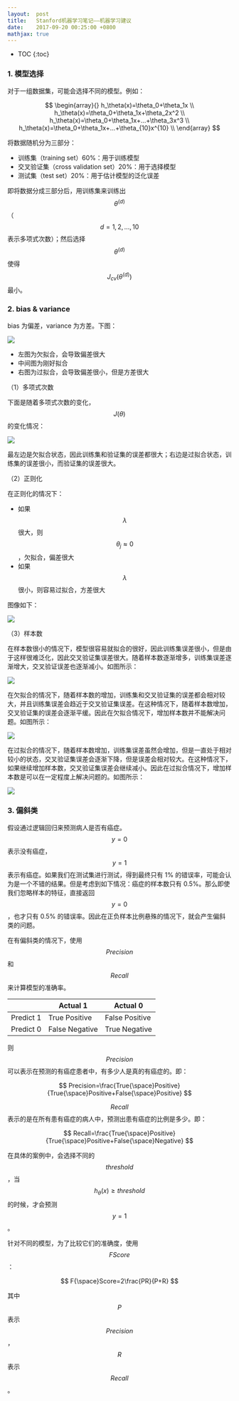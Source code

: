 ```yaml
---
layout:  post
title:   Stanford机器学习笔记——机器学习建议
date:    2017-09-20 00:25:00 +0800
mathjax: true
---
```


* TOC
{:toc}

### 1. 模型选择

对于一组数据集，可能会选择不同的模型。例如：

$$
\begin{array}{}
h_\theta(x)=\theta_0+\theta_1x \\
h_\theta(x)=\theta_0+\theta_1x+\theta_2x^2 \\
h_\theta(x)=\theta_0+\theta_1x+...+\theta_3x^3 \\
h_\theta(x)=\theta_0+\theta_1x+...+\theta_{10}x^{10} \\
\end{array}
$$

将数据随机分为三部分：

- 训练集（training set）60%：用于训练模型
- 交叉验证集（cross validation set）20%：用于选择模型
- 测试集（test set）20%：用于估计模型的泛化误差

即将数据分成三部分后，用训练集来训练出 $$ \theta^{(d)} $$（$$ d=1,2,...,10 $$ 表示多项式次数）；然后选择 $$ \theta^{(d)} $$ 使得 $$ J_{cv}(\theta^{(d)}) $$ 最小。

### 2. bias & variance

bias 为偏差，variance 为方差。下图：

![]({{site.baseurl}}/assets/img/2017/09/20/advice-1.svg)

- 左图为欠拟合，会导致偏差很大
- 中间图为刚好拟合
- 右图为过拟合，会导致偏差很小，但是方差很大

（1）多项式次数

下面是随着多项式次数的变化，$$ J(\theta) $$ 的变化情况：

![]({{site.baseurl}}/assets/img/2017/09/20/advice-2.png)

最左边是欠拟合状态，因此训练集和验证集的误差都很大；右边是过拟合状态，训练集的误差很小，而验证集的误差很大。

（2）正则化

在正则化的情况下：

- 如果 $$ \lambda $$ 很大，则 $$ \theta_j\approx0 $$，欠拟合，偏差很大
- 如果 $$ \lambda $$ 很小，则容易过拟合，方差很大

图像如下：

![]({{site.baseurl}}/assets/img/2017/09/20/advice-3.png)

（3）样本数

在样本数很小的情况下，模型很容易就拟合的很好，因此训练集误差很小，但是由于这样很难泛化，因此交叉验证集误差很大。随着样本数逐渐增多，训练集误差逐渐增大，交叉验证误差也逐渐减小。如图所示：

![]({{site.baseurl}}/assets/img/2017/09/20/advice-4.png)

在欠拟合的情况下，随着样本数的增加，训练集和交叉验证集的误差都会相对较大，并且训练集误差会趋近于交叉验证集误差。在这种情况下，随着样本数增加，交叉验证集的误差会逐渐平缓。因此在欠拟合情况下，增加样本数并不能解决问题。如图所示：

![]({{site.baseurl}}/assets/img/2017/09/20/advice-5.png)

在过拟合的情况下，随着样本数增加，训练集误差虽然会增加，但是一直处于相对较小的状态，交叉验证集误差会逐渐下降，但是误差会相对较大。在这种情况下，如果继续增加样本数，交叉验证集误差会继续减小。因此在过拟合情况下，增加样本数是可以在一定程度上解决问题的。如图所示：

![]({{site.baseurl}}/assets/img/2017/09/20/advice-6.png)

### 3. 偏斜类

假设通过逻辑回归来预测病人是否有癌症。$$ y=0 $$ 表示没有癌症，$$ y=1 $$ 表示有癌症。如果我们在测试集进行测试，得到最终只有 1% 的错误率，可能会认为是一个不错的结果。但是考虑到如下情况：癌症的样本数只有 0.5%。那么即使我们忽略样本的特征，直接返回 $$ y=0 $$，也才只有 0.5% 的错误率。因此在正负样本比例悬殊的情况下，就会产生偏斜类的问题。

在有偏斜类的情况下，使用 $$ Precision $$ 和 $$ Recall $$ 来计算模型的准确率。

|           | Actual 1       | Actual 0       |
|-----------|----------------|----------------|
| Predict 1 | True Positive  | False Positive |
| Predict 0 | False Negative | True Negative  |

则 $$ Precision $$ 可以表示在预测的有癌症患者中，有多少人是真的有癌症的。即：

$$ Precision=\frac{True{\space}Positive}{True{\space}Positive+False{\space}Positive} $$

$$ Recall $$ 表示的是在所有患有癌症的病人中，预测出患有癌症的比例是多少。即：

$$ Recall=\frac{True{\space}Positive}{True{\space}Positive+False{\space}Negative} $$

在具体的案例中，会选择不同的 $$ threshold $$，当 $$ h_\theta(x)\geq{threshold} $$ 的时候，才会预测 $$ y=1 $$。

针对不同的模型，为了比较它们的准确度，使用 $$ F Score $$：

$$ F{\space}Score=2\frac{PR}{P+R} $$

其中 $$ P $$ 表示 $$ Precision $$，$$ R $$ 表示 $$ Recall $$。